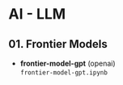# AI - LLM

## 01. Frontier Models

- **frontier-model-gpt** (openai)<br>`frontier-model-gpt.ipynb`
